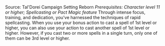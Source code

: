 Source: Tal'Dorei Campaign Setting Reborn
*Prerequisites: Character level 11 or higher; Spellcasting or Pact Magic feature*
Through intense focus, training, and dedication, you’ve harnessed the techniques of rapid spellcasting. When you use your bonus action to cast a spell of 1st level or higher, you can also use your action to cast another spell of 1st level or higher. However, if you cast two or more spells in a single turn, only one of them can be 3rd level or higher.
